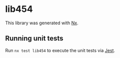 # lib454

This library was generated with [Nx](https://nx.dev).


## Running unit tests

Run `nx test lib454` to execute the unit tests via [Jest](https://jestjs.io).


